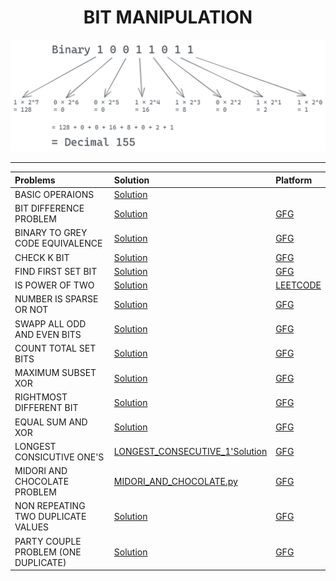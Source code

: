 <h1 align="center">BIT MANIPULATION </h1>
<p align="center">
  <img hieght="250" src="logo.png">
</p>

----

| Problems                  | Solution                         | Platform
| :-------------             |:-------------                   | :-------------                   
| BASIC OPERAIONS     | [Solution](https://github.com/aditya-2703/DSA/blob/main/BIT_MANIPULATION/BASICS.PY)                                                | []() |
| BIT DIFFERENCE PROBLEM       | [Solution](https://github.com/aditya-2703/DSA/blob/main/BIT_MANIPULATION/BIT_DIFFERENCE.PY)                               | [GFG](https://practice.geeksforgeeks.org/problems/bit-difference-1587115620/1) |   
| BINARY TO GREY CODE EQUIVALENCE | [Solution](https://github.com/aditya-2703/DSA/blob/main/BIT_MANIPULATION/Binary_To_Gray_Code_equivalent.py)            | [GFG](https://www.geeksforgeeks.org/gray-to-binary-and-binary-to-gray-conversion/) |    
| CHECK K BIT| [Solution](https://github.com/aditya-2703/DSA/blob/main/BIT_MANIPULATION/CHEKC_K_BIT.PY)                                                    | [GFG](https://www.geeksforgeeks.org/check-whether-k-th-bit-set-not/#:~:text=Method%201%20Using%20Left%20Shift,else%20result%20is%20NOT%20SET.) |   
| FIND FIRST SET BIT     | [Solution](https://github.com/aditya-2703/DSA/blob/main/BIT_MANIPULATION/FIND_FIRST_SET_BIT.PY)                                 | [GFG](https://www.geeksforgeeks.org/position-of-rightmost-set-bit/) |  
| IS POWER OF TWO    | [Solution](https://github.com/aditya-2703/DSA/blob/main/BIT_MANIPULATION/IS_POWER_2.PY)                                             | [LEETCODE](https://leetcode.com/problems/power-of-two/submissions/) |  
| NUMBER IS SPARSE OR NOT    | [Solution](https://github.com/aditya-2703/DSA/blob/main/BIT_MANIPULATION/Number_is_sparse_or_not.py)                        | [GFG](https://www.geeksforgeeks.org/check-if-a-given-number-is-sparse-or-not/) | 
| SWAPP ALL ODD AND EVEN BITS| [Solution](https://github.com/aditya-2703/DSA/blob/main/BIT_MANIPULATION/Swap_all_odd_and_even_bits.py)                     | [GFG](https://www.geeksforgeeks.org/swap-all-odd-and-even-bits/) |   
| COUNT TOTAL SET BITS   | [Solution](https://github.com/aditya-2703/DSA/blob/main/BIT_MANIPULATION/Count_total%20_set_bits.py)                            | [GFG](https://www.geeksforgeeks.org/count-total-set-bits-in-all-numbers-from-1-to-n/) |  
| MAXIMUM SUBSET XOR     | [Solution](https://github.com/aditya-2703/DSA/blob/main/BIT_MANIPULATION/Maximum_subset_XOR.py)                                 | [GFG](https://www.geeksforgeeks.org/find-maximum-subset-xor-given-set/) | 
| RIGHTMOST DIFFERENT BIT| [Solution](https://github.com/aditya-2703/DSA/blob/main/BIT_MANIPULATION/Rightmost_different_bit%20.py)                         | [GFG](https://www.geeksforgeeks.org/position-rightmost-different-bit/) |   
| EQUAL SUM AND XOR     | [Solution](https://github.com/aditya-2703/DSA/blob/main/BIT_MANIPULATION/EQUAL_SUM_AND_XOR.PY)                                   | [GFG](https://www.geeksforgeeks.org/equal-sum-xor/) |  
| LONGEST CONSICUTIVE ONE'S    | [LONGEST_CONSECUTIVE_1'Solution](https://github.com/aditya-2703/DSA/blob/main/BIT_MANIPULATION/LONGEST_CONSECUTIVE_1'S.PY)| [GFG](https://www.geeksforgeeks.org/length-longest-consecutive-1s-binary-representation/) | 
| MIDORI AND CHOCOLATE PROBLEM | [MIDORI_AND_CHOCOLATE.py](https://github.com/aditya-2703/DSA/blob/main/BIT_MANIPULATION/MIDORI_AND_CHOCOLATE.PY)          | [GFG](https://practice.geeksforgeeks.org/problems/midori-and-chocolates2438/1#:~:text=Input%3A%20i%20%3D%202%2C%20L,%2D%202%20%3D%206%20more%20shops.&text=Input%3A%20i%20%3D%201%2C%20L,read%20input%20or%20print%20anything.) |   
| NON REPEATING TWO DUPLICATE VALUES   | [Solution](https://github.com/aditya-2703/DSA/blob/main/BIT_MANIPULATION/NON_REPEATING_NUMBERS.PY)                | [GFG](https://www.geeksforgeeks.org/find-two-non-repeating-elements-in-an-array-of-repeating-elements/) |      
| PARTY COUPLE PROBLEM (ONE DUPLICATE)     | [Solution](https://github.com/aditya-2703/DSA/blob/main/BIT_MANIPULATION/PARTY_OF_COUPLE.PY)                  | [GFG](https://practice.geeksforgeeks.org/problems/alone-in-couple5507/1) | 
